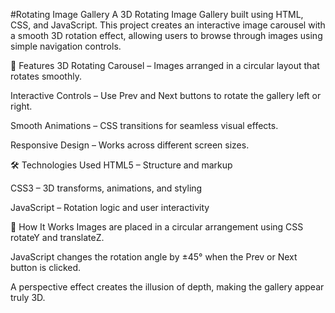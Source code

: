 #Rotating Image Gallery
A 3D Rotating Image Gallery built using HTML, CSS, and JavaScript. This project creates an interactive image carousel with a smooth 3D rotation effect, allowing users to browse through images using simple navigation controls.

📌 Features
3D Rotating Carousel – Images arranged in a circular layout that rotates smoothly.

Interactive Controls – Use Prev and Next buttons to rotate the gallery left or right.

Smooth Animations – CSS transitions for seamless visual effects.

Responsive Design – Works across different screen sizes.

🛠️ Technologies Used
HTML5 – Structure and markup

CSS3 – 3D transforms, animations, and styling

JavaScript – Rotation logic and user interactivity

🎯 How It Works
Images are placed in a circular arrangement using CSS rotateY and translateZ.

JavaScript changes the rotation angle by ±45° when the Prev or Next button is clicked.

A perspective effect creates the illusion of depth, making the gallery appear truly 3D.
